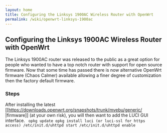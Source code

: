```yaml
---
layout: home
title: Configuring the Linksys 1900AC Wireless Router with OpenWrt
permalink: /wiki/openwrt-linksys-1900ac
---
```


## Configuring the Linksys 1900AC Wireless Router with OpenWrt

The Linksys 1900AC router was released to the public as a great option for people who wanted to have a top notch router with 
support for open source firmware.  Now that some time has passed there is now alternative OpenWrt firmware (Chaos Calmer) available 
allowing a finer degree of customization then the factory default firmware.  

### Steps
After installing the latest [[https://downloads.openwrt.org/snapshots/trunk/mvebu/generic/
|firmware]] (at your own risk), you will then want to add the LUCI GUI interface.
<code>
opkg update
opkg install luci  (or luci-ssl for https access)
/etc/init.d/uhttpd start
/etc/init.d/uhttpd enable
</code>